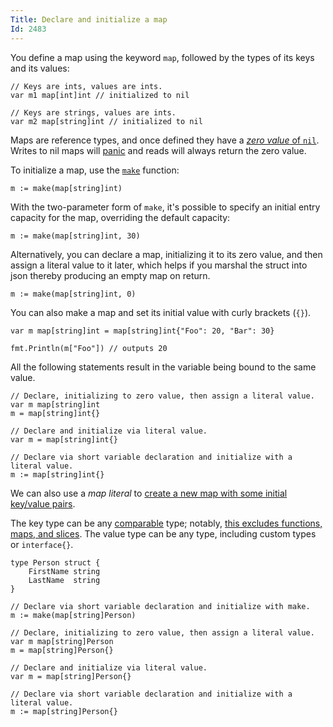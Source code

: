 ```yaml
---
Title: Declare and initialize a map
Id: 2483
---
```

You define a map using the keyword `map`, followed by the types of its keys and its values:

    // Keys are ints, values are ints.
    var m1 map[int]int // initialized to nil

    // Keys are strings, values are ints.
    var m2 map[string]int // initialized to nil

Maps are reference types, and once defined they have a [_zero value_ of `nil`](a-2485). Writes to nil maps will [panic](a-4350) and reads will always return the zero value.

To initialize a map, use the [`make`](https://golang.org/pkg/builtin/#make) function:

    m := make(map[string]int)

With the two-parameter form of `make`, it's possible to specify an initial entry capacity for the map, overriding the default capacity:

    m := make(map[string]int, 30)

Alternatively, you can declare a map, initializing it to its zero value, and then assign a literal value to it later, which helps if you marshal the struct into json thereby producing an empty map on return.

    m := make(map[string]int, 0)

You can also make a map and set its initial value with curly brackets (`{}`).

    var m map[string]int = map[string]int{"Foo": 20, "Bar": 30}

    fmt.Println(m["Foo"]) // outputs 20

All the following statements result in the variable being bound to the same value.

    // Declare, initializing to zero value, then assign a literal value.
    var m map[string]int
    m = map[string]int{}

    // Declare and initialize via literal value.
    var m = map[string]int{}

    // Declare via short variable declaration and initialize with a literal value.
    m := map[string]int{}

We can also use a _map literal_ to [create a new map with some initial key/value pairs](a-2484).

The key type can be any [comparable](http://golang.org/ref/spec#Comparison_operators) type; notably, [this excludes functions, maps, and slices](https://golang.org/ref/spec#Map_types). The value type can be any type, including custom types or `interface{}`.

    type Person struct {
        FirstName string
        LastName  string
    }

    // Declare via short variable declaration and initialize with make.
    m := make(map[string]Person)

    // Declare, initializing to zero value, then assign a literal value.
    var m map[string]Person
    m = map[string]Person{}

    // Declare and initialize via literal value.
    var m = map[string]Person{}

    // Declare via short variable declaration and initialize with a literal value.
    m := map[string]Person{}
